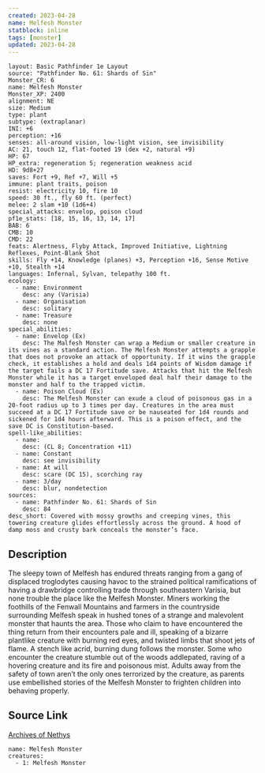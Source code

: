 ```yaml
---
created: 2023-04-28
name: Melfesh Monster
statblock: inline
tags: [monster]
updated: 2023-04-28
---
```

```statblock
layout: Basic Pathfinder 1e Layout
source: "Pathfinder No. 61: Shards of Sin"
Monster_CR: 6
name: Melfesh Monster
Monster_XP: 2400
alignment: NE
size: Medium
type: plant
subtype: (extraplanar)
INI: +6
perception: +16
senses: all-around vision, low-light vision, see invisibility
AC: 21, touch 12, flat-footed 19 (dex +2, natural +9)
HP: 67
HP_extra: regeneration 5; regeneration weakness acid
HD: 9d8+27
saves: Fort +9, Ref +7, Will +5
immune: plant traits, poison
resist: electricity 10, fire 10
speed: 30 ft., fly 60 ft. (perfect)
melee: 2 slam +10 (1d6+4)
special_attacks: envelop, poison cloud
pf1e_stats: [18, 15, 16, 13, 14, 17]
BAB: 6
CMB: 10
CMD: 22
feats: Alertness, Flyby Attack, Improved Initiative, Lightning Reflexes, Point-Blank Shot
skills: Fly +14, Knowledge (planes) +3, Perception +16, Sense Motive +10, Stealth +14
languages: Infernal, Sylvan, telepathy 100 ft.
ecology:
  - name: Environment
    desc: any (Varisia)
  - name: Organisation
    desc: solitary
  - name: Treasure
    desc: none
special_abilities:
  - name: Envelop (Ex)
    desc: The Malfesh Monster can wrap a Medium or smaller creature in its vines as a standard action. The Melfesh Monster attempts a grapple that does not provoke an attack of opportunity. If it wins the grapple check, it establishes a hold and deals 1d4 points of Wisdom damage if the target fails a DC 17 Fortitude save. Attacks that hit the Melfesh Monster while it has a target enveloped deal half their damage to the monster and half to the trapped victim.
  - name: Poison Cloud (Ex)
    desc: The Melfesh Monster can exude a cloud of poisonous gas in a 20-foot radius up to 3 times per day. Creatures in the area must succeed at a DC 17 Fortitude save or be nauseated for 1d4 rounds and sickened for 1d4 hours afterward. This is a poison effect, and the save DC is Constitution-based.
spell-like_abilities:
  - name:
    desc: (CL 8; Concentration +11)
  - name: Constant
    desc: see invisibility
  - name: At will
    desc: scare (DC 15), scorching ray
  - name: 3/day
    desc: blur, nondetection
sources:
  - name: Pathfinder No. 61: Shards of Sin
    desc: 84
desc_short: Covered with mossy growths and creeping vines, this towering creature glides effortlessly across the ground. A hood of damp moss and crusty bark conceals the monster’s face.
```
## Description
The sleepy town of Melfesh has endured threats ranging from a gang of displaced troglodytes causing havoc to the strained political ramifications of having a drawbridge controlling trade through southeastern Varisia, but none trouble the place like the Melfesh Monster. Miners working the foothills of the Fenwall Mountains and farmers in the countryside surrounding Melfesh speak in hushed tones of a strange and malevolent monster that haunts the area. Those who claim to have encountered the thing return from their encounters pale and ill, speaking of a bizarre plantlike creature with burning red eyes, and twisted limbs that shoot jets of flame. A stench like acrid, burning dung follows the monster. Some who encounter the creature stumble out of the woods addlepated, raving of a hovering creature and its fire and poisonous mist. Adults away from the safety of town aren’t the only ones terrorized by the creature, as parents use embellished stories of the Melfesh Monster to frighten children into behaving properly.
## Source Link
[Archives of Nethys](https://aonprd.com/MonsterDisplay.aspx?ItemName=Melfesh%20Monster)
```encounter-table
name: Melfesh Monster
creatures:
  - 1: Melfesh Monster
```
